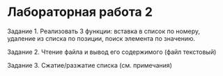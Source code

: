 # Лабораторная работа 2
Задание 1. Реализовать 3 функции: вставка в список по номеру, удаление из списка
по позиции, поиск элемента по значению.

Задание 2. Чтение файла и вывод его содержимого (файл текстовый)

Задание 3. Сжатие/разжатие списка (см. примечания)

